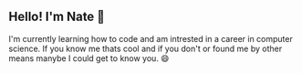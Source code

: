 ## Hello! I'm Nate 👋
I'm currently learning how to code and am intrested in a career in computer science.
If you know me thats cool and if you don't or found me by other means manybe I could get to know you. 😄


<!--
**simpli-cursed/simpli-cursed** is a ✨ _special_ ✨ repository because its `README.md` (this file) appears on your GitHub profile.

Here are some ideas to get you started:

- 🔭 I’m currently working on ...
- 🌱 I’m currently learning ...
- 👯 I’m looking to collaborate on ...
- 🤔 I’m looking for help with ...
- 💬 Ask me about ...
- 📫 How to reach me: ...
- 😄 Pronouns: ...
- ⚡ Fun fact: ...
-->
